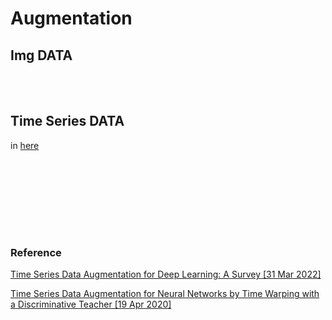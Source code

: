 # Augmentation

## Img DATA


<br/> <br/>

## Time Series DATA 

in [here](./Time_Series.md)












<br/> <br/>






<br/> <br/> <br/> <br/>

### Reference

[Time Series Data Augmentation for Deep Learning: A Survey [31 Mar 2022]](https://arxiv.org/pdf/2002.12478)

[Time Series Data Augmentation for Neural Networks by Time Warping with a Discriminative Teacher [19 Apr 2020]](https://arxiv.org/pdf/2004.08780.pdf)